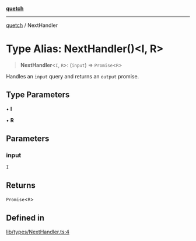 [**quetch**](../README.md)

***

[quetch](../README.md) / NextHandler

# Type Alias: NextHandler()\<I, R\>

> **NextHandler**\<`I`, `R`\>: (`input`) => `Promise`\<`R`\>

Handles an `input` query and returns an `output` promise.

## Type Parameters

• **I**

• **R**

## Parameters

### input

`I`

## Returns

`Promise`\<`R`\>

## Defined in

[lib/types/NextHandler.ts:4](https://github.com/nevoland/quetch/blob/db84578eb5eba15d3388a1c2cfad7cc80fe9fbe6/lib/types/NextHandler.ts#L4)
